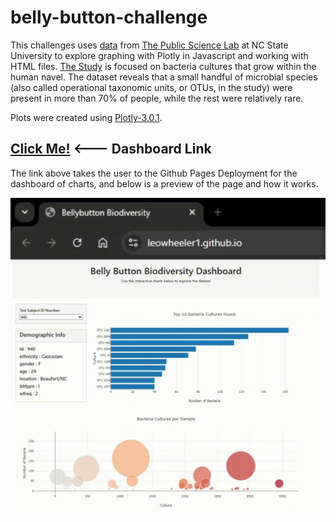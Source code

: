 # belly-button-challenge

This challenges uses [data](https://robdunnlab.com/projects/belly-button-biodiversity/results-and-data/) from [The Public Science Lab](https://robdunnlab.com/) at NC State University to explore graphing with Plotly in Javascript and working with HTML files. [The Study](https://robdunnlab.com/projects/belly-button-biodiversity/) is focused on bacteria cultures that grow within the human navel. The dataset reveals that a small handful of microbial species (also called operational taxonomic units, or OTUs, in the study) were present in more than 70% of people, while the rest were relatively rare.

Plots were created using [Plotly-3.0.1](https://github.com/plotly/plotly.js).

## [Click Me!](https://leowheeler1.github.io) <--- Dashboard Link

The link above takes the user to the Github Pages Deployment for the dashboard of charts, and below is a preview of the page and how it works. 

![Preview](Data/preview.gif)
